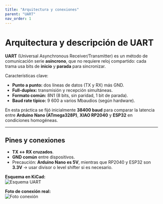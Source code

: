 ```yaml
---
title: "Arquitectura y conexiones"
parent: "UART"
nav_order: 1
---
```


# Arquitectura y descripción de UART

**UART** (Universal Asynchronous Receiver/Transmitter) es un método de comunicación serie **asíncrono**, que no requiere reloj compartido: cada trama usa bits de **inicio** y **parada** para sincronizar.

Características clave:
- **Punto a punto:** dos líneas de datos (TX y RX) más GND.  
- **Full-duplex:** transmisión y recepción simultáneas.  
- **Formato común:** 8N1 (8 bits, sin paridad, 1 bit de parada).  
- **Baud rate típico:** 9 600 a varios Mbaudios (según hardware).  

En esta práctica se fijó inicialmente **38400 baud** para comparar la latencia entre **Arduino Nano (ATmega328P)**, **XIAO RP2040** y **ESP32** en condiciones homogéneas.

---

## Pines y conexiones

- **TX ↔ RX cruzados**.  
- **GND común** entre dispositivos.  
- Precaución: **Arduino Nano es 5V**, mientras que RP2040 y ESP32 son **3.3V** → usar divisor o level shifter si es necesario.  

**Esquema en KiCad:**  
![Esquema UART](/assets/img/uart/esquemas/uart_diagrama.png)

**Foto de conexión real:**  
![Foto conexión](/assets/img/uart/conexiones/uart_rp2040_esp32.jpg)
